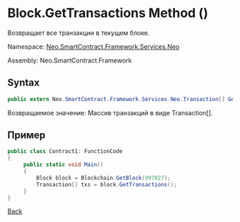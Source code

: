 # Block.GetTransactions Method ()

Возвращает все транзакции в текущем блоке.

Namespace: [Neo.SmartContract.Framework.Services.Neo](../../neo.md)

Assembly: Neo.SmartContract.Framework

## Syntax

```c#
public extern Neo.SmartContract.Framework.Services.Neo.Transaction[] GetTransactions()
```

Возвращаемое значение: Массив транзакций в виде Transaction[].

## Пример

```c#
public class Contract1: FunctionCode
{
     public static void Main()
     {
         Block block = Blockchain.GetBlock(997027);
         Transaction[] txs = block.GetTransactions();
     }
}
```



[Back](../Block.md)
